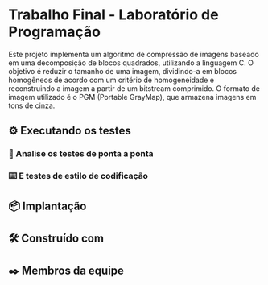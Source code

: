 # Trabalho Final - Laboratório de Programação

Este projeto implementa um algoritmo de compressão de imagens baseado em uma decomposição de blocos quadrados, utilizando a linguagem C. 
O objetivo é reduzir o tamanho de uma imagem, dividindo-a em blocos homogêneos de acordo com um critério de homogeneidade e reconstruindo a imagem a partir de um bitstream comprimido. 
O formato de imagem utilizado é o PGM (Portable GrayMap), que armazena imagens em tons de cinza.

## ⚙️ Executando os testes


### 🔩 Analise os testes de ponta a ponta



### ⌨️ E testes de estilo de codificação



## 📦 Implantação


## 🛠️ Construído com



## ✒️ Membros da equipe


